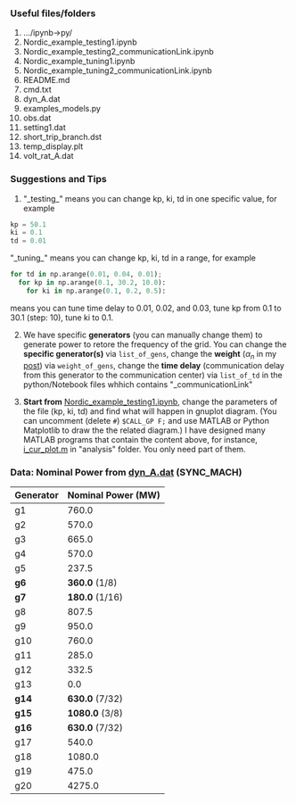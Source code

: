 ### Useful files/folders
1. .../ipynb->py/
2. Nordic_example_testing1.ipynb
3. Nordic_example_testing2_communicationLink.ipynb
4. Nordic_example_tuning1.ipynb
5. Nordic_example_tuning2_communicationLink.ipynb
6. README.md
7. cmd.txt
8. dyn_A.dat
9. examples_models.py
10. obs.dat
11. setting1.dat
12. short\_trip_branch.dst
13. temp_display.plt
14. volt\_rat_A.dat

### Suggestions and Tips
1. "\_testing\_" means you can change kp, ki, td in one specific value, for example
```python
kp = 50.1
ki = 0.1
td = 0.01
```
"\_tuning\_" means you can change kp, ki, td in a range, for example
```python
for td in np.arange(0.01, 0.04, 0.01);
  for kp in np.arange(0.1, 30.2, 10.0):
    for ki in np.arange(0.1, 0.2, 0.5):
```
means you can tune time delay to 0.01, 0.02, and 0.03, tune kp from 0.1 to 30.1 (step: 10), tune ki to 0.1.


2. We have specific **generators** (you can manually change them) to generate power to retore the frequency of the grid.
You can change the **specific generator(s)** via `list_of_gens`, change the **weight** ($\alpha_n$ in my [post](https://github.com/realgjl/sfcNordic/blob/master/reference%20(pdf)/post.pdf)) via `weight_of_gens`, change the **time delay** (communication delay from this generator to the communication center) via `list_of_td` in the python/Notebook files whhich contains "\_communicationLink"


3. **Start from** [Nordic_example_testing1.ipynb](https://github.com/realgjl/sfcNordic/blob/master/examples/Nordic_example_testing1.ipynb), change the parameters of the file (kp, ki, td) and find what will happen in gnuplot diagram. (You can uncomment (delete `#`) `$CALL_GP F;` and use MATLAB or Python Matplotlib to draw the the related diagram.)
I have designed many MATLAB programs that contain the content above, for instance, [i_cur_plot.m](https://github.com/realgjl/sfcNordic/blob/master/analysis/5.1/i_cur_plot.m) in "analysis" folder. You only need part of them.



### Data: Nominal Power from [dyn_A.dat](https://github.com/realgjl/sfcNordic/blob/master/examples/dyn_A.dat) (SYNC_MACH)
| Generator | Nominal Power (MW)|
|-----------|-------------------|
| g1        | 760.0             |
| g2        | 570.0             |
| g3        | 665.0             |
| g4        | 570.0             |
| g5        | 237.5             |
| **g6**    | **360.0** (1/8)   |
| **g7**    | **180.0** (1/16)  |
| g8        | 807.5             |
| g9        | 950.0             |
| g10       | 760.0             |
| g11       | 285.0             |
| g12       | 332.5             |
| g13       | 0.0               |
| **g14**   | **630.0** (7/32)  |
| **g15**   | **1080.0** (3/8)  |
| **g16**   | **630.0** (7/32)  |
| g17       | 540.0             |
| g18       | 1080.0            |
| g19       | 475.0             |
| g20       | 4275.0            |
